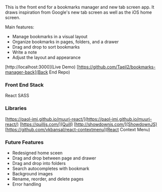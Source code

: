 This is the front end for a bookmarks manager and new tab screen app. It draws inspiration from Google's new tab screen as well as the iOS home screen.

Main features:
- Manage bookmarks in a visual layout
- Organize bookmarks in pages, folders, and a drawer
- Drag and drop to sort bookmarks
- Write a note
- Adjust the layout and appearance

[http://localhost:3000](Live Demo)
[https://github.com/Taeil2/bookmarks-manager-back](Back End Repo)

### Front End Stack
React
SASS

### Libraries

[https://paol-imi.github.io/muuri-react/](https://paol-imi.github.io/muuri-react/)
[https://quilljs.com/](Quill)
[http://showdownjs.com/](ShowdownJS)
[https://github.com/vkbansal/react-contextmenu](React Context Menu)

### Future Features

- Redesigned home sceen
- Drag and drop between page and drawer
- Drag and drop into folders
- Search autocompletes with bookmark
- Background images
- Rename, reorder, and delete pages
- Error handling
